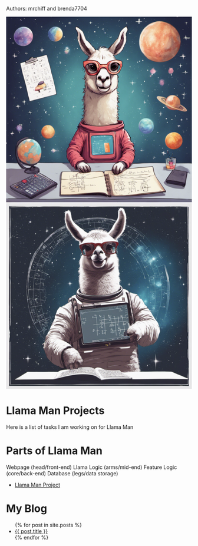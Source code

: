 


 Authors: mrchiff and brenda7704

 

 <img src="./images/llama_pics/678624_space llama doing math _xl-1024-v1-0.png" width="512"><img>
 <img src="./images/llama_pics/678625_space llama doing math _xl-1024-v1-0.png" width="512"><img>

 <h1>Llama Man Projects</h1>
 Here is a list of tasks I am working on for Llama Man 

 <h1>Parts of Llama Man</h1>
 Webpage        (head/front-end)
 Llama Logic    (arms/mid-end)
 Feature Logic  (core/back-end)
 Database       (legs/data storage)

 <ul>
 <li><a href="https://github.com/beachb7704/CTS285/tree/main/Project1/">Llama Man Project</a></li>
 </ul>

 # My Blog

 <ul>
 {% for post in site.posts %}
 <li>
 <a href="{{ post.url }}">{{ post.title }}</a>
 </li>
 {% endfor %}
 </ul>